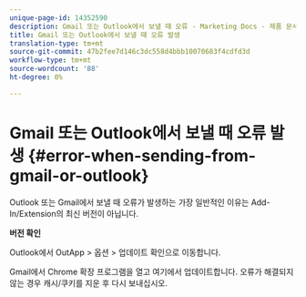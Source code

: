 ```yaml
---
unique-page-id: 14352590
description: Gmail 또는 Outlook에서 보낼 때 오류 - Marketing Docs - 제품 문서
title: Gmail 또는 Outlook에서 보낼 때 오류 발생
translation-type: tm+mt
source-git-commit: 47b2fee7d146c3dc558d4bbb10070683f4cdfd3d
workflow-type: tm+mt
source-wordcount: '88'
ht-degree: 0%

---
```



# Gmail 또는 Outlook에서 보낼 때 오류 발생 {#error-when-sending-from-gmail-or-outlook}

Outlook 또는 Gmail에서 보낼 때 오류가 발생하는 가장 일반적인 이유는 Add-In/Extension의 최신 버전이 아닙니다.

**버전 확인**

Outlook에서 OutApp > 옵션 > 업데이트 확인으로 이동합니다.

Gmail에서 Chrome 확장 프로그램을 열고 여기에서 업데이트합니다. 오류가 해결되지 않는 경우 캐시/쿠키를 지운 후 다시 보내십시오.
